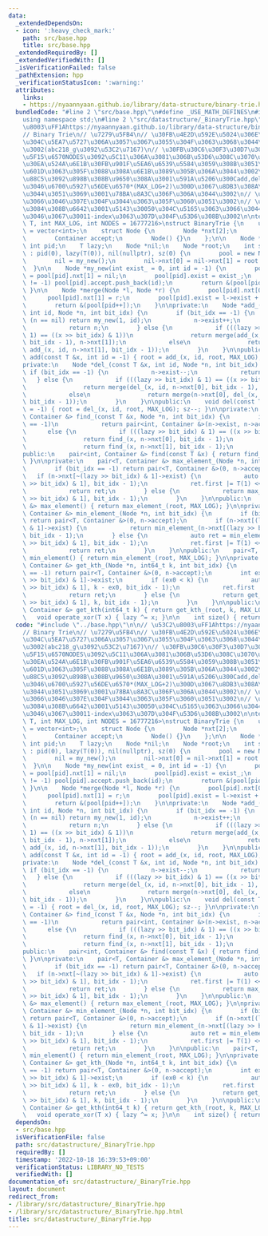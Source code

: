 ```yaml
---
data:
  _extendedDependsOn:
  - icon: ':heavy_check_mark:'
    path: src/base.hpp
    title: src/base.hpp
  _extendedRequiredBy: []
  _extendedVerifiedWith: []
  _isVerificationFailed: false
  _pathExtension: hpp
  _verificationStatusIcon: ':warning:'
  attributes:
    links:
    - https://nyaannyaan.github.io/library/data-structure/binary-trie.hpp
  bundledCode: "#line 2 \"src/base.hpp\"\n#define _USE_MATH_DEFINES\n#include <bits/stdc++.h>\n\
    using namespace std;\n#line 2 \"src/datastructure/_BinaryTrie.hpp\"\n\n// \u53C2\
    \u8003\uFF1Ahttps://nyaannyaan.github.io/library/data-structure/binary-trie.hpp\n\
    // Binary Trie\n// \u7279\u5FB4\n// \u30FB\u4E2D\u592E\u5024\u306E\u53D6\u5F97\
    \u304C\u5EA7\u5727\u306A\u3057\u3067\u3055\u304F\u3063\u3068\u3044\u3051\u308B\
    \u3002(abc218_g\u3092\u53C2\u7167)\n// \u30FB\u30C6\u30F3\u30D7\u30EC\u30FC\u30C8\
    \u5F15\u6570NODES\u3092\u5C11\u306A\u3081\u306B\u53D6\u308C\u3070\u3001\u30E1\u30E2\
    \u30EA\u524A\u6E1B\u30FB\u901F\u5EA6\u6539\u5584\u3059\u308B\u3051\u3069\u3001\
    \u601D\u3063\u305F\u3088\u308A\u6E1B\u3089\u305B\u306A\u3044\u3002\n// \u3000\u5B9F\
    \u88C5\u3092\u898B\u308B\u9650\u308A\u3001\u591A\u5206\u300Cadd,del\u3092\u4F7F\
    \u3046\u6700\u5927\u56DE\u6570*(MAX_LOG+2)\u300D\u3067\u8DB3\u308A\u308B\u307D\
    \u3044\u3051\u3069\u3001\u78BA\u8A3C\u306F\u306A\u3044\u3002\n// \u3000\u8A66\u3057\
    \u3066\u3046\u307E\u304F\u3044\u3063\u305F\u3060\u3051\u3002\n// \u30FBget_kth\u3092\
    \u3084\u308B\u6642\u3001\u5143\u30050\u304C\u5165\u3063\u3066\u3044\u308B\u3088\
    \u3046\u3067\u30011-index\u3063\u307D\u304F\u53D6\u308B\u3002\n\ntemplate <typename\
    \ T, int MAX_LOG, int NODES = 16777216>\nstruct BinaryTrie {\n    using Container\
    \ = vector<int>;\n    struct Node {\n        Node *nxt[2];\n        int exist;\n\
    \        Container accept;\n        Node() {}\n    };\n\n    Node *pool;\n   \
    \ int pid;\n    T lazy;\n    Node *nil;\n    Node *root;\n    int sz;\n\n    BinaryTrie()\
    \ : pid(0), lazy(T(0)), nil(nullptr), sz(0) {\n        pool = new Node[NODES];\n\
    \        nil = my_new();\n        nil->nxt[0] = nil->nxt[1] = root = nil;\n  \
    \  }\n\n    Node *my_new(int exist_ = 0, int id = -1) {\n        pool[pid].nxt[0]\
    \ = pool[pid].nxt[1] = nil;\n        pool[pid].exist = exist_;\n        if (id\
    \ != -1) pool[pid].accept.push_back(id);\n        return &(pool[pid++]);\n   \
    \ }\n\n    Node *merge(Node *l, Node *r) {\n        pool[pid].nxt[0] = l;\n  \
    \      pool[pid].nxt[1] = r;\n        pool[pid].exist = l->exist + r->exist;\n\
    \        return &(pool[pid++]);\n    }\n\nprivate:\n    Node *add_(const T &x,\
    \ int id, Node *n, int bit_idx) {\n        if (bit_idx == -1) {\n            if\
    \ (n == nil) return my_new(1, id);\n            n->exist++;\n            n->accept.push_back(id);\n\
    \            return n;\n        } else {\n            if (((lazy >> bit_idx) &\
    \ 1) == ((x >> bit_idx) & 1))\n                return merge(add_(x, id, n->nxt[0],\
    \ bit_idx - 1), n->nxt[1]);\n            else\n                return merge(n->nxt[0],\
    \ add_(x, id, n->nxt[1], bit_idx - 1));\n        }\n    }\n\npublic:\n    void\
    \ add(const T &x, int id = -1) { root = add_(x, id, root, MAX_LOG); sz++; }\n\n\
    private:\n    Node *del_(const T &x, int id, Node *n, int bit_idx) {\n       \
    \ if (bit_idx == -1) {\n            n->exist--;\n            return n;\n     \
    \   } else {\n            if (((lazy >> bit_idx) & 1) == ((x >> bit_idx) & 1))\n\
    \                return merge(del_(x, id, n->nxt[0], bit_idx - 1), n->nxt[1]);\n\
    \            else\n                return merge(n->nxt[0], del_(x, id, n->nxt[1],\
    \ bit_idx - 1));\n        }\n    }\n\npublic:\n    void del(const T &x, int id\
    \ = -1) { root = del_(x, id, root, MAX_LOG); sz--; }\n\nprivate:\n    pair<int,\
    \ Container &> find_(const T &x, Node *n, int bit_idx) {\n        if (bit_idx\
    \ == -1)\n            return pair<int, Container &>(n->exist, n->accept);\n  \
    \      else {\n            if (((lazy >> bit_idx) & 1) == ((x >> bit_idx) & 1))\n\
    \                return find_(x, n->nxt[0], bit_idx - 1);\n            else\n\
    \                return find_(x, n->nxt[1], bit_idx - 1);\n        }\n    }\n\n\
    public:\n    pair<int, Container &> find(const T &x) { return find_(x, root, MAX_LOG);\
    \ }\n\nprivate:\n    pair<T, Container &> max_element_(Node *n, int bit_idx) {\n\
    \        if (bit_idx == -1) return pair<T, Container &>(0, n->accept);\n     \
    \   if (n->nxt[~(lazy >> bit_idx) & 1]->exist) {\n            auto ret = max_element_(n->nxt[~(lazy\
    \ >> bit_idx) & 1], bit_idx - 1);\n            ret.first |= T(1) << bit_idx;\n\
    \            return ret;\n        } else {\n            return max_element_(n->nxt[(lazy\
    \ >> bit_idx) & 1], bit_idx - 1);\n        }\n    }\n\npublic:\n    pair<T, Container\
    \ &> max_element() { return max_element_(root, MAX_LOG); }\n\nprivate:\n    pair<T,\
    \ Container &> min_element_(Node *n, int bit_idx) {\n        if (bit_idx == -1)\
    \ return pair<T, Container &>(0, n->accept);\n        if (n->nxt[(lazy >> bit_idx)\
    \ & 1]->exist) {\n            return min_element_(n->nxt[(lazy >> bit_idx) & 1],\
    \ bit_idx - 1);\n        } else {\n            auto ret = min_element_(n->nxt[~(lazy\
    \ >> bit_idx) & 1], bit_idx - 1);\n            ret.first |= T(1) << bit_idx;\n\
    \            return ret;\n        }\n    }\n\npublic:\n    pair<T, Container &>\
    \ min_element() { return min_element_(root, MAX_LOG); }\n\nprivate:\n    pair<T,\
    \ Container &> get_kth_(Node *n, int64_t k, int bit_idx) {\n        if (bit_idx\
    \ == -1) return pair<T, Container &>(0, n->accept);\n        int ex0 = n->nxt[(lazy\
    \ >> bit_idx) & 1]->exist;\n        if (ex0 < k) {\n            auto ret = get_kth_(n->nxt[~(lazy\
    \ >> bit_idx) & 1], k - ex0, bit_idx - 1);\n            ret.first |= T(1) << bit_idx;\n\
    \            return ret;\n        } else {\n            return get_kth_(n->nxt[(lazy\
    \ >> bit_idx) & 1], k, bit_idx - 1);\n        }\n    }\n\npublic:\n    pair<T,\
    \ Container &> get_kth(int64_t k) { return get_kth_(root, k, MAX_LOG); }\n\n \
    \   void operate_xor(T x) { lazy ^= x; }\n\n    int size() { return sz; }\n};\n"
  code: "#include \"../base.hpp\"\n\n// \u53C2\u8003\uFF1Ahttps://nyaannyaan.github.io/library/data-structure/binary-trie.hpp\n\
    // Binary Trie\n// \u7279\u5FB4\n// \u30FB\u4E2D\u592E\u5024\u306E\u53D6\u5F97\
    \u304C\u5EA7\u5727\u306A\u3057\u3067\u3055\u304F\u3063\u3068\u3044\u3051\u308B\
    \u3002(abc218_g\u3092\u53C2\u7167)\n// \u30FB\u30C6\u30F3\u30D7\u30EC\u30FC\u30C8\
    \u5F15\u6570NODES\u3092\u5C11\u306A\u3081\u306B\u53D6\u308C\u3070\u3001\u30E1\u30E2\
    \u30EA\u524A\u6E1B\u30FB\u901F\u5EA6\u6539\u5584\u3059\u308B\u3051\u3069\u3001\
    \u601D\u3063\u305F\u3088\u308A\u6E1B\u3089\u305B\u306A\u3044\u3002\n// \u3000\u5B9F\
    \u88C5\u3092\u898B\u308B\u9650\u308A\u3001\u591A\u5206\u300Cadd,del\u3092\u4F7F\
    \u3046\u6700\u5927\u56DE\u6570*(MAX_LOG+2)\u300D\u3067\u8DB3\u308A\u308B\u307D\
    \u3044\u3051\u3069\u3001\u78BA\u8A3C\u306F\u306A\u3044\u3002\n// \u3000\u8A66\u3057\
    \u3066\u3046\u307E\u304F\u3044\u3063\u305F\u3060\u3051\u3002\n// \u30FBget_kth\u3092\
    \u3084\u308B\u6642\u3001\u5143\u30050\u304C\u5165\u3063\u3066\u3044\u308B\u3088\
    \u3046\u3067\u30011-index\u3063\u307D\u304F\u53D6\u308B\u3002\n\ntemplate <typename\
    \ T, int MAX_LOG, int NODES = 16777216>\nstruct BinaryTrie {\n    using Container\
    \ = vector<int>;\n    struct Node {\n        Node *nxt[2];\n        int exist;\n\
    \        Container accept;\n        Node() {}\n    };\n\n    Node *pool;\n   \
    \ int pid;\n    T lazy;\n    Node *nil;\n    Node *root;\n    int sz;\n\n    BinaryTrie()\
    \ : pid(0), lazy(T(0)), nil(nullptr), sz(0) {\n        pool = new Node[NODES];\n\
    \        nil = my_new();\n        nil->nxt[0] = nil->nxt[1] = root = nil;\n  \
    \  }\n\n    Node *my_new(int exist_ = 0, int id = -1) {\n        pool[pid].nxt[0]\
    \ = pool[pid].nxt[1] = nil;\n        pool[pid].exist = exist_;\n        if (id\
    \ != -1) pool[pid].accept.push_back(id);\n        return &(pool[pid++]);\n   \
    \ }\n\n    Node *merge(Node *l, Node *r) {\n        pool[pid].nxt[0] = l;\n  \
    \      pool[pid].nxt[1] = r;\n        pool[pid].exist = l->exist + r->exist;\n\
    \        return &(pool[pid++]);\n    }\n\nprivate:\n    Node *add_(const T &x,\
    \ int id, Node *n, int bit_idx) {\n        if (bit_idx == -1) {\n            if\
    \ (n == nil) return my_new(1, id);\n            n->exist++;\n            n->accept.push_back(id);\n\
    \            return n;\n        } else {\n            if (((lazy >> bit_idx) &\
    \ 1) == ((x >> bit_idx) & 1))\n                return merge(add_(x, id, n->nxt[0],\
    \ bit_idx - 1), n->nxt[1]);\n            else\n                return merge(n->nxt[0],\
    \ add_(x, id, n->nxt[1], bit_idx - 1));\n        }\n    }\n\npublic:\n    void\
    \ add(const T &x, int id = -1) { root = add_(x, id, root, MAX_LOG); sz++; }\n\n\
    private:\n    Node *del_(const T &x, int id, Node *n, int bit_idx) {\n       \
    \ if (bit_idx == -1) {\n            n->exist--;\n            return n;\n     \
    \   } else {\n            if (((lazy >> bit_idx) & 1) == ((x >> bit_idx) & 1))\n\
    \                return merge(del_(x, id, n->nxt[0], bit_idx - 1), n->nxt[1]);\n\
    \            else\n                return merge(n->nxt[0], del_(x, id, n->nxt[1],\
    \ bit_idx - 1));\n        }\n    }\n\npublic:\n    void del(const T &x, int id\
    \ = -1) { root = del_(x, id, root, MAX_LOG); sz--; }\n\nprivate:\n    pair<int,\
    \ Container &> find_(const T &x, Node *n, int bit_idx) {\n        if (bit_idx\
    \ == -1)\n            return pair<int, Container &>(n->exist, n->accept);\n  \
    \      else {\n            if (((lazy >> bit_idx) & 1) == ((x >> bit_idx) & 1))\n\
    \                return find_(x, n->nxt[0], bit_idx - 1);\n            else\n\
    \                return find_(x, n->nxt[1], bit_idx - 1);\n        }\n    }\n\n\
    public:\n    pair<int, Container &> find(const T &x) { return find_(x, root, MAX_LOG);\
    \ }\n\nprivate:\n    pair<T, Container &> max_element_(Node *n, int bit_idx) {\n\
    \        if (bit_idx == -1) return pair<T, Container &>(0, n->accept);\n     \
    \   if (n->nxt[~(lazy >> bit_idx) & 1]->exist) {\n            auto ret = max_element_(n->nxt[~(lazy\
    \ >> bit_idx) & 1], bit_idx - 1);\n            ret.first |= T(1) << bit_idx;\n\
    \            return ret;\n        } else {\n            return max_element_(n->nxt[(lazy\
    \ >> bit_idx) & 1], bit_idx - 1);\n        }\n    }\n\npublic:\n    pair<T, Container\
    \ &> max_element() { return max_element_(root, MAX_LOG); }\n\nprivate:\n    pair<T,\
    \ Container &> min_element_(Node *n, int bit_idx) {\n        if (bit_idx == -1)\
    \ return pair<T, Container &>(0, n->accept);\n        if (n->nxt[(lazy >> bit_idx)\
    \ & 1]->exist) {\n            return min_element_(n->nxt[(lazy >> bit_idx) & 1],\
    \ bit_idx - 1);\n        } else {\n            auto ret = min_element_(n->nxt[~(lazy\
    \ >> bit_idx) & 1], bit_idx - 1);\n            ret.first |= T(1) << bit_idx;\n\
    \            return ret;\n        }\n    }\n\npublic:\n    pair<T, Container &>\
    \ min_element() { return min_element_(root, MAX_LOG); }\n\nprivate:\n    pair<T,\
    \ Container &> get_kth_(Node *n, int64_t k, int bit_idx) {\n        if (bit_idx\
    \ == -1) return pair<T, Container &>(0, n->accept);\n        int ex0 = n->nxt[(lazy\
    \ >> bit_idx) & 1]->exist;\n        if (ex0 < k) {\n            auto ret = get_kth_(n->nxt[~(lazy\
    \ >> bit_idx) & 1], k - ex0, bit_idx - 1);\n            ret.first |= T(1) << bit_idx;\n\
    \            return ret;\n        } else {\n            return get_kth_(n->nxt[(lazy\
    \ >> bit_idx) & 1], k, bit_idx - 1);\n        }\n    }\n\npublic:\n    pair<T,\
    \ Container &> get_kth(int64_t k) { return get_kth_(root, k, MAX_LOG); }\n\n \
    \   void operate_xor(T x) { lazy ^= x; }\n\n    int size() { return sz; }\n};\n"
  dependsOn:
  - src/base.hpp
  isVerificationFile: false
  path: src/datastructure/_BinaryTrie.hpp
  requiredBy: []
  timestamp: '2022-10-18 16:39:53+09:00'
  verificationStatus: LIBRARY_NO_TESTS
  verifiedWith: []
documentation_of: src/datastructure/_BinaryTrie.hpp
layout: document
redirect_from:
- /library/src/datastructure/_BinaryTrie.hpp
- /library/src/datastructure/_BinaryTrie.hpp.html
title: src/datastructure/_BinaryTrie.hpp
---
```

